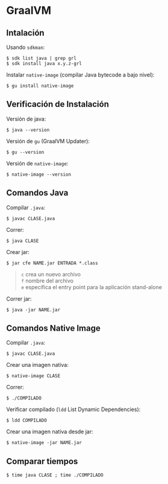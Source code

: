 # GraalVM

## Intalación

Usando `sdkman`:
```
$ sdk list java | grep grl
$ sdk install java x.y.z-grl
```

Instalar `native-image` (compilar Java bytecode a bajo nivel):
```
$ gu install native-image
```

## Verificación de Instalación

Versión de java:
```
$ java --version
```

Versión de `gu` (GraalVM Updater):
```
$ gu --version
```

Versión de `native-image`:
```
$ native-image --version
```

## Comandos Java

Compilar `.java`:
```
$ javac CLASE.java
```

Correr:
```
$ java CLASE
```

Crear jar:
```
$ jar cfe NAME.jar ENTRADA *.class
```

> `c`  crea un nuevo archivo \
> `f`  nombre del archivo \
> `e`  especifica el entry point para la aplicación stand-alone

Correr jar:
```
$ java -jar NAME.jar
```

## Comandos Native Image

Compilar `.java`:
```
$ javac CLASE.java
```

Crear una imagen nativa:
```
$ native-image CLASE
```

Correr:
```
$ ./COMPILADO
```

Verificar compilado (`ldd` List Dynamic Dependencies):
```
$ ldd COMPILADO
```

Crear una imagen nativa desde jar:
```
$ native-image -jar NAME.jar
```

## Comparar tiempos

```
$ time java CLASE ; time ./COMPILADO
```
